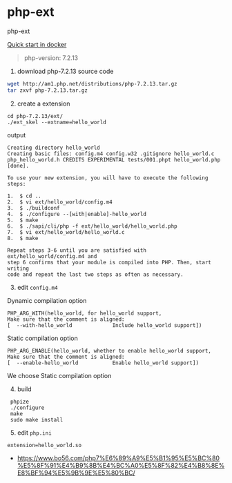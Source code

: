 # php-ext
php-ext

[Quick start in docker](./README-Docker.md)

> php-version: 7.2.13

1. download php-7.2.13 source code
```sh
wget http://am1.php.net/distributions/php-7.2.13.tar.gz
tar zxvf php-7.2.13.tar.gz
``` 

2. create a extension
```
cd php-7.2.13/ext/
./ext_skel --extname=hello_world
```
output
```
Creating directory hello_world
Creating basic files: config.m4 config.w32 .gitignore hello_world.c php_hello_world.h CREDITS EXPERIMENTAL tests/001.phpt hello_world.php [done].

To use your new extension, you will have to execute the following steps:

1.  $ cd ..
2.  $ vi ext/hello_world/config.m4
3.  $ ./buildconf
4.  $ ./configure --[with|enable]-hello_world
5.  $ make
6.  $ ./sapi/cli/php -f ext/hello_world/hello_world.php
7.  $ vi ext/hello_world/hello_world.c
8.  $ make

Repeat steps 3-6 until you are satisfied with ext/hello_world/config.m4 and
step 6 confirms that your module is compiled into PHP. Then, start writing
code and repeat the last two steps as often as necessary.
```

3. edit `config.m4`

Dynamic compilation option
```
PHP_ARG_WITH(hello_world, for hello_world support,
Make sure that the comment is aligned:
[  --with-hello_world             Include hello_world support])
```

Static compilation option
```
PHP_ARG_ENABLE(hello_world, whether to enable hello_world support,
Make sure that the comment is aligned:
[  --enable-hello_world           Enable hello_world support])
```

We choose Static compilation option

4. build
```
 phpize
 ./configure
 make
 sudo make install
```

5. edit `php.ini`
```
extension=hello_world.so
```

* https://www.bo56.com/php7%E6%89%A9%E5%B1%95%E5%BC%80%E5%8F%91%E4%B9%8B%E4%BC%A0%E5%8F%82%E4%B8%8E%E8%BF%94%E5%9B%9E%E5%80%BC/


